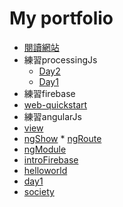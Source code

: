 # My portfolio
* [閱讀網站](https://afunpub.github.io/portfolio/sentiment "test")
* 練習processingJs
    * [Day2](https://afunpub.github.io/portfolio/processingjs/01.html)
    * [Day1](https://afunpub.github.io/portfolio/processingjs/anything.html)
* 練習firebase
 * [web-quickstart](https://afunpub.github.io/portfolio/firebase/web-quickstart/)
 * 練習angularJs
  * [view](https://afunpub.github.io/portfolio/angular/view.html)
   * [ngShow](https://afunpub.github.io/portfolio/angular/ngShow.html)
    * [ngRoute](https:/afunpub.github.io/portfolio/angular/ngRoute.html)
  * [ngModule](https://afunpub.github.io/portfolio/angular/ngModule.html)
  * [introFirebase](https://afunpub.github.io/portfolio/angular/introFirebase.html)
  * [helloworld](https://afunpub.github.io/portfolio/angular/hello-world.html)
  * [day1](https://afunpub.github.io/portfolio/angular/)
 * [society](https://afunpub.github.io/portfolio/firebase/society/public/)